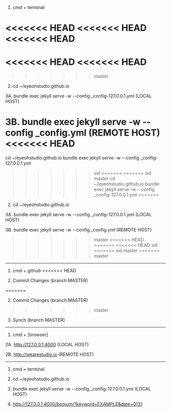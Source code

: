 1. cmd + terminal

<<<<<<< HEAD
<<<<<<< HEAD
<<<<<<< HEAD
=======
<<<<<<< HEAD
<<<<<<< HEAD
=======
>>>>>>> master
2. cd ~/eyeohstudio.github.io

3A. bundle exec jekyll serve -w --config _config-127.0.0.1.yml (LOCAL HOST)

3B. bundle exec jekyll serve -w --config _config.yml (REMOTE HOST)
<<<<<<< HEAD
=======
cd ~/eyeohstudio.github.io
bundle exec jekyll serve -w --config _config-127.0.0.1.yml
>>>>>>> sid
=======
=======
>>>>>>> sid
>>>>>>> master
cd ~/eyeohstudio.github.io
bundle exec jekyll serve -w --config _config-127.0.0.1.yml
=======
2. cd ~/eyeohstudio.github.io

3A. bundle exec jekyll serve -w --config _config-127.0.0.1.yml (LOCAL HOST)

3B. bundle exec jekyll serve -w --config _config.yml (REMOTE HOST)
>>>>>>> master
<<<<<<< HEAD
=======
<<<<<<< HEAD
>>>>>>> sid
=======
>>>>>>> sid
>>>>>>> master
=======
>>>>>>> master

---

1. cmd + github
<<<<<<< HEAD

2. Commit Changes (branch MASTER)

=======

2. Commit Changes (branch MASTER)

>>>>>>> master
3. Synch (branch MASTER)

---

1. cmd + [browser]

2A. http://127.0.0.1:4000 (LOCAL HOST)

2B. http://wearestudio.io (REMOTE HOST)

---

1. cmd + terminal

2. cd ~/eyeohstudio.github.io

3. bundle exec jekyll serve -w --config _config-127.0.0.1.yml (LOCAL HOST)

4. http://127.0.0.1:4000/boojum/?keyword=EXAMPLE&date=0131
